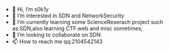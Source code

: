 - 👋 Hi, I’m s0k1y
- 👀 I’m interested in SDN and NetworkSecurity
- 🌱 I’m currently learning some ScienceReserach project such as:SDN,also learning CTF.web and misc sometimes;
- 💞️ I’m looking to collaborate on SDN
- 📫 How to reach me qq:2104542143

<!---
skyxt05013/skyxt05013 is a ✨ special ✨ repository because its `README.md` (this file) appears on your GitHub profile.
You can click the Preview link to take a look at your changes.
--->

